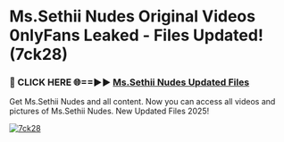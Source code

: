 # Ms.Sethii Nudes Original Videos 0nlyFans Leaked - Files Updated! (7ck28)

<h3>🔴 CLICK HERE 🌐==►► <a href="https://tinyurl.com/y5r63du9" rel="nofollow">Ms.Sethii Nudes Updated Files</a></h3>

Get Ms.Sethii Nudes and all content. Now you can access all videos and pictures of Ms.Sethii Nudes. New Updated Files 2025!

[![7ck28](https://i.imgur.com/UVo9nyh.gif)](https://tinyurl.com/y5r63du9)